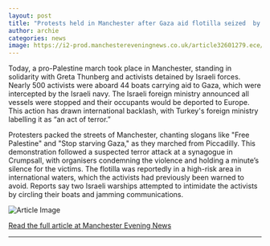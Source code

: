 ```yaml
---
layout: post
title: "Protests held in Manchester after Gaza aid flotilla seized  by Israeli forces"
author: archie
categories: news
image: https://i2-prod.manchestereveningnews.co.uk/article32601279.ece/ALTERNATES/s1200/0_Pro-Palestine-and-Global-Sumud-Flotilla-protest-in-Manchester.jpg
---
```

Today, a pro-Palestine march took place in Manchester, standing in solidarity with Greta Thunberg and activists detained by Israeli forces. Nearly 500 activists were aboard 44 boats carrying aid to Gaza, which were intercepted by the Israeli navy. The Israeli foreign ministry announced all vessels were stopped and their occupants would be deported to Europe. This action has drawn international backlash, with Turkey's foreign ministry labelling it as “an act of terror.” 

Protesters packed the streets of Manchester, chanting slogans like "Free Palestine" and "Stop starving Gaza," as they marched from Piccadilly. This demonstration followed a suspected terror attack at a synagogue in Crumpsall, with organisers condemning the violence and holding a minute’s silence for the victims. The flotilla was reportedly in a high-risk area in international waters, which the activists had previously been warned to avoid. Reports say two Israeli warships attempted to intimidate the activists by circling their boats and jamming communications.

![Article Image](https://i2-prod.manchestereveningnews.co.uk/article32601279.ece/ALTERNATES/s1200/0_Pro-Palestine-and-Global-Sumud-Flotilla-protest-in-Manchester.jpg)

[Read the full article at Manchester Evening News](https://www.manchestereveningnews.co.uk/news/greater-manchester-news/protests-held-manchester-after-gaza-32601271)

---
